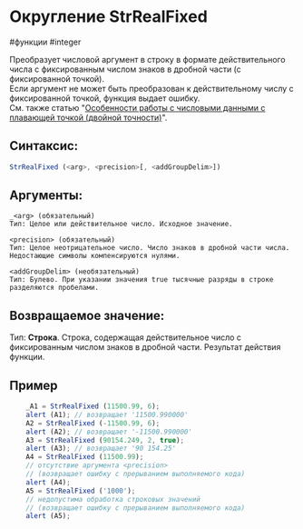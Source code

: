 # Округление StrRealFixed

#функции #integer

Преобразует числовой аргумент в строку в формате действительного числа с фиксированным числом знаков в дробной части (с фиксированной точкой).  
Если аргумент не может быть преобразован к действительному числу с фиксированной точкой, функция выдает ошибку.  
См. также статью "[Особенности работы с числовыми данными с плавающей точкой (двойной точности)](https://news.websoft.ru/_wt/wiki_base/6998020202012059043/base_wiki_article_type_id/6680054725638828770/parent_id/6717610601477911815)".

## Синтаксис:
```js
StrRealFixed (<arg>, <precision>[, <addGroupDelim>])
```

## Аргументы:
```
_<arg> (обязательный)
Тип: Целое или действительное число. Исходное значение.

<precision> (обязательный)
Тип: Целое неотрицательное число. Число знаков в дробной части числа. Недостающие символы компенсируются нулями.

<addGroupDelim> (необязательный)
Тип: Булево. При указании значения true тысячные разряды в строке разделяются пробелами.
```

## Возвращаемое значение:
Тип: **Строка**. Строка, содержащая действительное число с фиксированным числом знаков в дробной части. Результат действия функции.

## Пример
```js
	_A1 = StrRealFixed (11500.99, 6);  
	alert (A1); // возвращает '11500.990000'  
	A2 = StrRealFixed (-11500.99, 6);  
	alert (A2); // возвращает '-11500.990000'  
	A3 = StrRealFixed (90154.249, 2, true);  
	alert (A3); // возвращает '90 154.25'  
	A4 = StrRealFixed (11500.99);  
	// отсутствие аргумента <precision> 
	// (возвращает ошибку с прерыванием выполняемого кода)  
	alert (A4);
	A5 = StrRealFixed ('1000');  
	// недопустима обработка строковых значений 
	// (возвращает ошибку с прерыванием выполняемого кода)
	alert (A5);
```